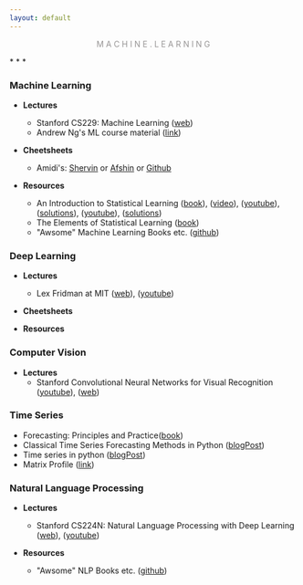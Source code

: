 ```yaml
---
layout: default
---
```

<p style="text-align: center; color:#5c58589f; margin =0">M A C H I N E . L E A R N I N G</p>
* * *

### **Machine Learning**
- **Lectures**
    - Stanford CS229: Machine Learning ([web](http://cs229.stanford.edu/))
    - Andrew Ng's ML course material ([link](http://www.holehouse.org/mlclass/))
- **Cheetsheets**
    - Amidi's: [Shervin](https://stanford.edu/~shervine/) or [Afshin](https://www.mit.edu/~amidi/) or [Github](https://github.com/afshinea/stanford-cs-229-machine-learning) 

- **Resources**
    - An Introduction to Statistical Learning ([book](http://faculty.marshall.usc.edu/gareth-james/)), ([video](https://www.r-bloggers.com/in-depth-introduction-to-machine-learning-in-15-hours-of-expert-videos/)), ([youtube](https://www.youtube.com/channel/UC4OWDcPB1peiBXDfCSZ3h-w)), ([solutions](https://github.com/asadoughi/stat-learning)), ([youtube]()), ([solutions](https://github.com/asadoughi/stat-learning))
    - The Elements of Statistical Learning ([book](https://web.stanford.edu/~hastie/ElemStatLearn/))
    - "Awsome" Machine Learning Books etc. ([github](https://github.com/josephmisiti/awesome-machine-learning/blob/master/books.md))

### **Deep Learning**
- **Lectures**
    - Lex Fridman at MIT ([web](https://deeplearning.mit.edu/)), ([youtube](https://www.youtube.com/playlist?list=PLrAXtmErZgOeiKm4sgNOknGvNjby9efdf))

- **Cheetsheets**
- **Resources**

### **Computer Vision**
- **Lectures**
    - Stanford Convolutional Neural Networks for Visual Recognition ([youtube](https://www.youtube.com/playlist?list=PL3FW7Lu3i5JvHM8ljYj-zLfQRF3EO8sYv)), ([web](http://vision.stanford.edu/teaching/cs231n/))

### **Time Series**
- Forecasting: Principles and Practice([book](https://otexts.com/fpp2/))
- Classical Time Series Forecasting Methods in Python ([blogPost](https://machinelearningmastery.com/time-series-forecasting-methods-in-python-cheat-sheet/))
- Time series in python ([blogPost](https://towardsdatascience.com/time-series-analysis-in-python-an-introduction-70d5a5b1d52a))
- Matrix Profile ([link](https://www.cs.ucr.edu/~eamonn/MatrixProfile.html))

### **Natural Language Processing**
- **Lectures**
    - Stanford CS224N: Natural Language Processing with Deep Learning ([web](https://web.stanford.edu/class/cs224n/)), ([youtube](https://www.youtube.com/playlist?list=PLoROMvodv4rOhcuXMZkNm7j3fVwBBY42z))

- **Resources**
    - "Awsome" NLP Books etc. ([github](https://github.com/keon/awesome-nlp))
